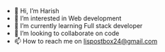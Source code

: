 - 👋 Hi, I’m Harish
- 👀 I’m interested in Web development
- 🌱 I’m currently learning Full stack developer
- 💞️ I’m looking to collaborate on code
- 📫 How to reach me on lispostbox24@gmail.com

  

<!---
Hariish24/Hariish24 is a ✨ special ✨ repository because its `README.md` (this file) appears on your GitHub profile.
You can click the Preview link to take a look at your changes.
--->
